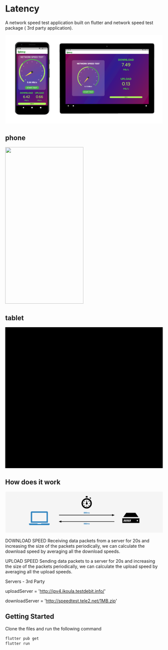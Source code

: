 # Latency

A network speed test application built on flutter and network speed test package ( 3rd party application).

![Output demo](caption.PNG)

## phone
<img src="phone.gif" width="250" height="500"/> 

## tablet
<img src="tablet.gif" width="700" height="450"/>

## How does it work

![Output](how.PNG)

DOWNLOAD SPEED
Receiving data packets from a server for 20s and increasing the size of the packets periodically, we can calculate the download speed by averaging all the download speeds.

UPLOAD SPEED
Sending data packets to a server for 20s and increasing the size of the packets periodically, we can calculate the upload speed by averaging all the upload speeds.

Servers - 3rd Party

uploadServer = 'http://ipv4.ikoula.testdebit.info/'

downloadServer = 'http://speedtest.tele2.net/1MB.zip'


## Getting Started
Clone the files and run the following command
```
flutter pub get
flutter run
```
